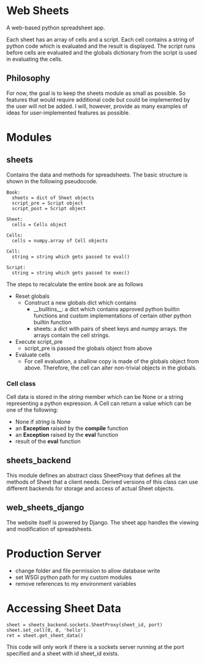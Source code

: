 # Web Sheets

A web-based python spreadsheet app.

Each sheet has an array of cells and a script.
Each cell contains a string of python code which is evaluated and the result is displayed.
The script runs before cells are evaluated and the globals dictionary from the script is used in evaluating the cells.

## Philosophy

For now, the goal is to keep the sheets module as small as possible.
So features that would require additional code but could be implemented by the user will not be added.
I will, however, provide as many examples of ideas for user-implemented features as possible.

# Modules

## sheets

Contains the data and methods for spreadsheets.
The basic structure is shown in the following pseudocode.

    Book:
      sheets = dict of Sheet objects
      script_pre = Script object
      script_post = Script object

    Sheet:
      cells = Cells object
      
    Cells:
      cells = numpy.array of Cell objects

    Cell:
      string = string which gets passed to eval()

    Script:
      string = string which gets passed to exec()

The steps to recalculate the entire book are as follows

- Reset globals
  - Construct a new globals dict which contains
    - \_\_builtins\_\_: a dict which contains approved python builtin functions
      and custom implementations of certain other python builtin function
    - sheets: a dict with pairs of sheet keys and numpy arrays. the arrays contain
      the cell strings.
- Execute script\_pre
  - script\_pre is passed the globals object from above
- Evaluate cells
  - For cell evaluation, a shallow copy is made of the globals object from above.
    Therefore, the cell can alter non-trivial objects in the globals.

### Cell class

Cell data is stored in the _string_ member which can be None or a string representing a python expression.
A Cell can return a value which can be one of the following:

- None if _string_ is None
- an __Exception__ raised by the __compile__ function
- an __Exception__ raised by the __eval__ function
- result of the __eval__ function


## sheets\_backend

This module defines an abstract class SheetProxy that
defines all the methods of Sheet that a client needs.
Derived versions of this class can use different backends for
storage and access of actual Sheet objects.

## web\_sheets\_django

The website itself is powered by Django.
The sheet app handles the viewing and modification of spreadsheets.

# Production Server

 * change folder and file permission to allow database write
 * set WSGI python path for my custom modules
 * remove references to my environment variables

# Accessing Sheet Data

    sheet = sheets_backend.sockets.SheetProxy(sheet_id, port)
    sheet.set_cell(0, 0, 'hello')
    ret = sheet.get_sheet_data()

This code will only work if there is a sockets server running at the port specified and a sheet with id sheet\_id exists.


